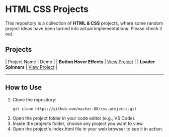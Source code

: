 # HTML CSS Projects

This repository is a collection of **HTML & CSS** projects, where some random project ideas have been turned into actual implementations. Please check it out.

## Projects

| Project Name             | Demo                                               |
| **Button Hover Effects** | [View Project](projects/button-hover/index.html)   |
| **Loader Spinners**      | [View Project](projects/loader-spinner/index.html) |

---

## How to Use
1. Clone the repository:
   ```bash
   git clone https://github.com/mazhar-88/css-projects.git
2. Open the project folder in your code editor (e.g., VS Code).
3. Inside the projects folder, choose any project you want to view.
4. Open the project's index.html file in your web browser to see it in action.
